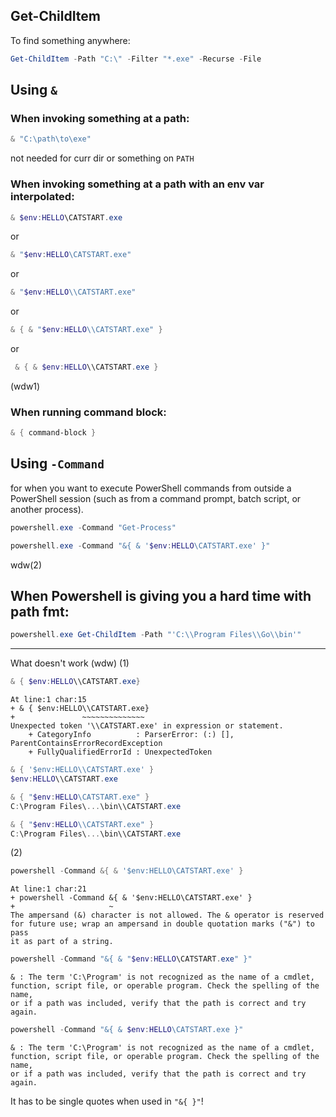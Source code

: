 ## Get-ChildItem

To find something anywhere:
```powershell
Get-ChildItem -Path "C:\" -Filter "*.exe" -Recurse -File
```

## Using `&`

### When invoking something at a path:

```powershell
& "C:\path\to\exe"
```
not needed for curr dir or something on `PATH`

### When invoking something at a path with an env var interpolated:
```powershell
& $env:HELLO\CATSTART.exe
```
or

```powershell
& "$env:HELLO\CATSTART.exe"
```
or

```powershell
& "$env:HELLO\\CATSTART.exe"
```
or

```powershell
& { & "$env:HELLO\\CATSTART.exe" }
```
or

```powershell
 & { & $env:HELLO\\CATSTART.exe }
```


(wdw1)


### When running command block:

```powershell
& { command-block }
```


## Using `-Command`

for when you want to execute PowerShell commands from outside a PowerShell session
(such as from a command prompt, batch script, or another process).


```powershell
powershell.exe -Command "Get-Process"
```

```powershell
powershell.exe -Command "&{ & '$env:HELLO\CATSTART.exe' }"
```

wdw(2)


## When Powershell is giving you a hard time with path fmt:

```powershell
powershell.exe Get-ChildItem -Path "'C:\\Program Files\\Go\\bin'"
```


----
What doesn't work (wdw)
(1) 

```powershell
& { $env:HELLO\\CATSTART.exe}
```
```
At line:1 char:15
+ & { $env:HELLO\\CATSTART.exe}
+               ~~~~~~~~~~~~~~
Unexpected token '\\CATSTART.exe' in expression or statement.
    + CategoryInfo          : ParserError: (:) [], ParentContainsErrorRecordException
    + FullyQualifiedErrorId : UnexpectedToken
```


```powershell
& { '$env:HELLO\\CATSTART.exe' }
$env:HELLO\\CATSTART.exe
```

```powershell
& { "$env:HELLO\CATSTART.exe" }
C:\Program Files\...\bin\\CATSTART.exe
```

```powershell
& { "$env:HELLO\\CATSTART.exe" }
C:\Program Files\...\bin\\CATSTART.exe
```

(2)
```powershell
powershell -Command &{ & '$env:HELLO\CATSTART.exe' }
```
```
At line:1 char:21
+ powershell -Command &{ & '$env:HELLO\CATSTART.exe' }
+                     ~
The ampersand (&) character is not allowed. The & operator is reserved for future use; wrap an ampersand in double quotation marks ("&") to pass
it as part of a string.
```


```powershell
powershell -Command "&{ & "$env:HELLO\CATSTART.exe" }"
```
```
& : The term 'C:\Program' is not recognized as the name of a cmdlet, function, script file, or operable program. Check the spelling of the name,
or if a path was included, verify that the path is correct and try again.
```

```powershell
powershell -Command "&{ & $env:HELLO\CATSTART.exe }"
```
```
& : The term 'C:\Program' is not recognized as the name of a cmdlet, function, script file, or operable program. Check the spelling of the name,
or if a path was included, verify that the path is correct and try again.
```
It has to be single quotes when used in `"&{ }"`!

